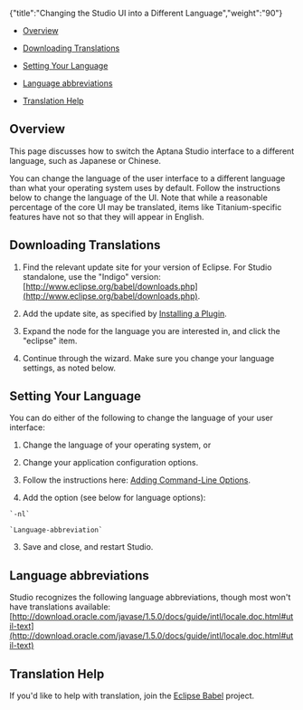 {"title":"Changing the Studio UI into a Different Language","weight":"90"}

* [Overview](#Overview)

* [Downloading Translations](#DownloadingTranslations)

* [Setting Your Language](#SettingYourLanguage)

* [Language abbreviations](#Languageabbreviations)

* [Translation Help](#TranslationHelp)


## Overview

This page discusses how to switch the Aptana Studio interface to a different language, such as Japanese or Chinese.

You can change the language of the user interface to a different language than what your operating system uses by default. Follow the instructions below to change the language of the UI. Note that while a reasonable percentage of the core UI may be translated, items like Titanium-specific features have not so that they will appear in English.

## Downloading Translations

1. Find the relevant update site for your version of Eclipse. For Studio standalone, use the "Indigo" version: [http://www.eclipse.org/babel/downloads.php](http://www.eclipse.org/babel/downloads.php).

2. Add the update site, as specified by [Installing a Plugin](/docs/appc/Axway_Appcelerator_Studio/Axway_Appcelerator_Studio_Guide/Updating_Studio/Installing_a_Plugin/).

3. Expand the node for the language you are interested in, and click the "eclipse" item.

4. Continue through the wizard. Make sure you change your language settings, as noted below.


## Setting Your Language

You can do either of the following to change the language of your user interface:

1. Change the language of your operating system, or

2. Change your application configuration options.

  1. Follow the instructions here: [Adding Command-Line Options](/docs/appc/Axway_Appcelerator_Studio/Axway_Appcelerator_Studio_Guide/Customizing_Studio/Adding_Command-Line_Options/).

  2. Add the option (see below for language options):

    `-nl`

    `Language-abbreviation`

3. Save and close, and restart Studio.


## Language abbreviations

Studio recognizes the following language abbreviations, though most won't have translations available: [http://download.oracle.com/javase/1.5.0/docs/guide/intl/locale.doc.html#util-text](http://download.oracle.com/javase/1.5.0/docs/guide/intl/locale.doc.html#util-text)

## Translation Help

If you'd like to help with translation, join the [Eclipse Babel](http://babel.eclipse.org/babel/) project.
